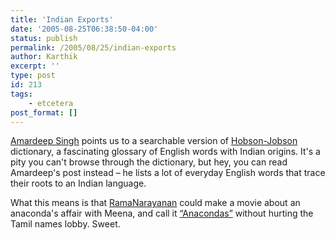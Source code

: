 ```yaml
---
title: 'Indian Exports'
date: '2005-08-25T06:38:50-04:00'
status: publish
permalink: /2005/08/25/indian-exports
author: Karthik
excerpt: ''
type: post
id: 213
tags:
    - etcetera
post_format: []
---
```

[Amardeep Singh](http://www.lehigh.edu/~amsp/2005/08/pariah-needs-cummerbund-more.html) points us to a searchable version of [Hobson-Jobson](http://dsal.uchicago.edu/dictionaries/hobsonjobson/) dictionary, a fascinating glossary of English words with Indian origins. It's a pity you can't browse through the dictionary, but hey, you can read Amardeep's post instead – he lists a lot of everyday English words that trace their roots to an Indian language.

What this means is that [RamaNarayanan](http://www.thenisai.com/tamil/artists/d_rama_narayanan.htm) could make a movie about an anaconda's affair with Meena, and call it [“Anacondas”](http://dsal.uchicago.edu/cgi-bin/ddsa/getobject_?.a.0:49./projects/artfl0/databases/dicos/philologic/hobson/IMAGE/) without hurting the Tamil names lobby. Sweet.